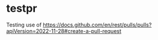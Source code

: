 # testpr
Testing use of https://docs.github.com/en/rest/pulls/pulls?apiVersion=2022-11-28#create-a-pull-request
